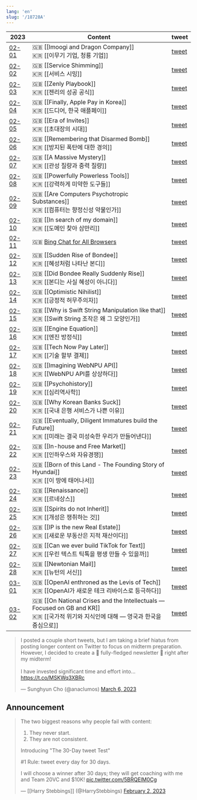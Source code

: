 ```yaml
---
lang: 'en'
slug: '/18728A'
---
```


| 2023                               | Content                                                                                                                                  | tweet                                                             |
| ---------------------------------- | ---------------------------------------------------------------------------------------------------------------------------------------- | ----------------------------------------------------------------- |
| [02-01](../journals/2023-02-01.md) | 🇬🇧 [[Imoogi and Dragon Company]] <br/> 🇰🇷 [[이무기 기업, 청룡 기업]]                                                                     | [tweet](https://twitter.com/anaclumos/status/1620714157418094593) |
| [02-02](../journals/2023-02-02.md) | 🇬🇧 [[Service Shimming]] <br/> 🇰🇷 [[서비스 시밍]]                                                                                         | [tweet](https://twitter.com/anaclumos/status/1621250040022061060) |
| [02-03](../journals/2023-02-03.md) | 🇬🇧 [[Zenly Playbook]] <br/> 🇰🇷 [[젠리의 성공 공식]]                                                                                      | [tweet](https://twitter.com/anaclumos/status/1621646220954574848) |
| [02-04](../journals/2023-02-04.md) | 🇬🇧 [[Finally, Apple Pay in Korea]] <br/> 🇰🇷 [[드디어, 한국 애플페이]]                                                                    | [tweet](https://twitter.com/anaclumos/status/1621975286127513600) |
| [02-05](../journals/2023-02-05.md) | 🇬🇧 [[Era of Invites]] <br/> 🇰🇷 [[초대장의 시대]]                                                                                         | [tweet](https://twitter.com/anaclumos/status/1622384241442160641) |
| [02-06](../journals/2023-02-06.md) | 🇬🇧 [[Remembering that Disarmed Bomb]] <br/> 🇰🇷 [[방지된 폭탄에 대한 경의]]                                                               | [tweet](https://twitter.com/anaclumos/status/1622705516693843969) |
| [02-07](../journals/2023-02-07.md) | 🇬🇧 [[A Massive Mystery]] <br/> 🇰🇷 [[관성 질량과 중력 질량]]                                                                              | [tweet](https://twitter.com/anaclumos/status/1623227887632646144) |
| [02-08](../journals/2023-02-08.md) | 🇬🇧 [[Powerfully Powerless Tools]] <br/> 🇰🇷 [[강력하게 미약한 도구들]]                                                                    | [tweet](https://twitter.com/anaclumos/status/1623522946034847745) |
| [02-09](../journals/2023-02-09.md) | 🇬🇧 [[Are Computers Psychotropic Substances]] <br/> 🇰🇷 [[컴퓨터는 향정신성 약물인가]]                                                     | [tweet](https://twitter.com/anaclumos/status/1623798629155713024) |
| [02-10](../journals/2023-02-10.md) | 🇬🇧 [[In search of my domain]] <br/> 🇰🇷 [[도메인 찾아 삼만리]]                                                                            | [tweet](https://twitter.com/anaclumos/status/1624308920792776706) |
| [02-11](../journals/2023-02-11.md) | 🇬🇧 [Bing Chat for All Browsers](https://github.com/anaclumos/bing-chat-for-all-browsers)                                                 | [tweet](https://twitter.com/anaclumos/status/1624570931103547392) |
| [02-12](../journals/2023-02-12.md) | 🇬🇧 [[Sudden Rise of Bondee]] <br/> 🇰🇷 [[혜성처럼 나타난 본디]]                                                                           | [tweet](https://twitter.com/anaclumos/status/1624907125687455745) |
| [02-13](../journals/2023-02-13.md) | 🇬🇧 [[Did Bondee Really Suddenly Rise]] <br/> 🇰🇷 [[본디는 사실 혜성이 아니다]]                                                            | [tweet](https://twitter.com/anaclumos/status/1625228572792352769) |
| [02-14](../journals/2023-02-14.md) | 🇬🇧 [[Optimistic Nihilist]] <br/> 🇰🇷 [[긍정적 허무주의자]]                                                                                | [tweet](https://twitter.com/anaclumos/status/1625641155655512066) |
| [02-15](../journals/2023-02-15.md) | 🇬🇧 [[Why is Swift String Manipulation like that]] <br/> 🇰🇷 [[Swift String 조작은 왜 그 모양인가]]                                        | [tweet](https://twitter.com/anaclumos/status/1626032333387354112) |
| [02-16](../journals/2023-02-16.md) | 🇬🇧 [[Engine Equation]] <br/> 🇰🇷 [[엔진 방정식]]                                                                                          | [tweet](https://twitter.com/anaclumos/status/1626357891006619648) |
| [02-17](../journals/2023-02-17.md) | 🇬🇧 [[Tech Now Pay Later]] <br/> 🇰🇷 [[기술 할부 결제]]                                                                                    | [tweet](https://twitter.com/anaclumos/status/1626765287814225920) |
| [02-18](../journals/2023-02-18.md) | 🇬🇧 [[Imagining WebNPU API]] <br/> 🇰🇷 [[WebNPU API를 상상하다]]                                                                           | [tweet](https://twitter.com/anaclumos/status/1627161630080659460) |
| [02-19](../journals/2023-02-19.md) | 🇬🇧 [[Psychohistory]] <br/> 🇰🇷 [[심리역사학]]                                                                                             | [tweet](https://twitter.com/anaclumos/status/1627497814250102784) |
| [02-20](../journals/2023-02-20.md) | 🇬🇧 [[Why Korean Banks Suck]] <br/> 🇰🇷 [[국내 은행 서비스가 나쁜 이유]]                                                                   | [tweet](https://twitter.com/anaclumos/status/1627918892143345664) |
| [02-21](../journals/2023-02-21.md) | 🇬🇧 [[Eventually, Diligent Immatures build the Future]] <br/> 🇰🇷 [[미래는 결국 미성숙한 우리가 만들어낸다]]                               | [tweet](https://twitter.com/anaclumos/status/1628153470099529728) |
| [02-22](../journals/2023-02-22.md) | 🇬🇧 [[In-house and Free Market]] <br/> 🇰🇷 [[인하우스와 자유경쟁]]                                                                         | [tweet](https://twitter.com/anaclumos/status/1628479680595775488) |
| [02-23](../journals/2023-02-23.md) | 🇬🇧 [[Born of this Land - The Founding Story of Hyundai]] <br/> 🇰🇷 [[이 땅에 태어나서]]                                                   | [tweet](https://twitter.com/anaclumos/status/1628918514391334912) |
| [02-24](../journals/2023-02-24.md) | 🇬🇧 [[Renaissance]] <br/> 🇰🇷 [[르네상스]]                                                                                                 | [tweet](https://twitter.com/anaclumos/status/1629314279295049729) |
| [02-25](../journals/2023-02-25.md) | 🇬🇧 [[Spirits do not Inherit]] <br/> 🇰🇷 [[개성은 쟁취하는 것]]                                                                            | [tweet](https://twitter.com/anaclumos/status/1629666023900352513) |
| [02-26](../journals/2023-02-26.md) | 🇬🇧 [[IP is the new Real Estate]] <br/> 🇰🇷 [[새로운 부동산은 지적 재산이다]]                                                              | [tweet](https://twitter.com/anaclumos/status/1629916767547174912) |
| [02-27](../journals/2023-02-27.md) | 🇬🇧 [[Can we ever build TikTok for Text]] <br/> 🇰🇷 [[우린 텍스트 틱톡을 평생 만들 수 있을까]]                                             | [tweet](https://twitter.com/anaclumos/status/1630370788422610945) |
| [02-28](../journals/2023-02-28.md) | 🇬🇧 [[Newtonian Mail]] <br/> 🇰🇷 [[뉴턴의 서신]]                                                                                           | [tweet](https://twitter.com/anaclumos/status/1630727695826046976) |
| [03-01](../journals/2023-03-01.md) | 🇬🇧 [[OpenAI enthroned as the Levis of Tech]] <br/> 🇰🇷 [[OpenAI가 새로운 테크 리바이스로 등극하다]]                                       | [tweet](https://twitter.com/anaclumos/status/1631087532338290689) |
| [03-02](../journals/2023-03-02.md) | 🇬🇧 [[On National Crises and the Intellectuals — Focused on GB and KR]] <br/> 🇰🇷 [[국가적 위기와 지식인에 대해 — 영국과 한국을 중심으로]] | [tweet](https://twitter.com/anaclumos/status/1631534753710247936) |

<blockquote class="twitter-tweet" data-theme="light">

I posted a couple short tweets, but I am taking a brief hiatus from posting longer content on Twitter to focus on midterm preparation. However, I decided to create a 💌 fully-fledged newsletter 💌 right after my midterm!<br/><br/>I have invested significant time and effort into… <a href="https://t.co/MSKWq3XBRc">https://t.co/MSKWq3XBRc</a>

&mdash; Sunghyun Cho (@anaclumos) <a href="https://twitter.com/anaclumos/status/1632887798608056321?ref_src=twsrc%5Etfw">March 6, 2023</a>

</blockquote>

## Announcement

> The two biggest reasons why people fail with content:
>
> 1. They never start.
> 2. They are not consistent.
>
> Introducing "The 30-Day tweet Test"
>
> #1 Rule: tweet every day for 30 days.
>
> I will choose a winner after 30 days; they will get coaching with me and Team 20VC and $10K! [pic.twitter.com/5BRQElM0Cg](https://t.co/5BRQElM0Cg)
>
> — [[Harry Stebbings]] (@HarryStebbings) [February 2, 2023](https://twitter.com/HarryStebbings/status/1621132368483598336?ref_src=twsrc%5Etfw)
